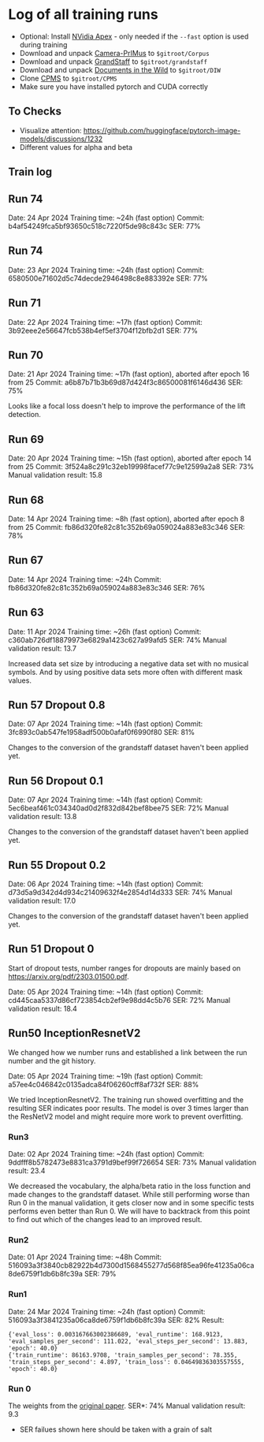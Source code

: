 # Log of all training runs

- Optional: Install [NVidia Apex](https://github.com/NVIDIA/apex) - only needed if the `--fast` option is used during training
- Download and unpack [Camera-PrIMus](https://grfia.dlsi.ua.es/primus/) to `$gitroot/Corpus`
- Download and unpack [GrandStaff](https://sites.google.com/view/multiscore-project/datasets) to `$gitroot/grandstaff`
- Download and unpack [Documents in the Wild](https://github.com/cvlab-stonybrook/PaperEdge?tab=readme-ov-files) to `$gitroot/DIW`
- Clone [CPMS](https://github.com/itec-hust/CPMS) to `$gitroot/CPMS`
- Make sure you have installed pytorch and CUDA correctly

## To Checks

- Visualize attention: https://github.com/huggingface/pytorch-image-models/discussions/1232
- Different values for alpha and beta

## Train log

## Run 74

Date: 24 Apr 2024
Training time: ~24h (fast option)
Commit: b4af54249fca5bf93650c518c7220f5de98c843c
SER: 77%

## Run 74

Date: 23 Apr 2024
Training time: ~24h (fast option)
Commit: 6580500e71602d5c74decde2946498c8e883392e
SER: 77%

## Run 71

Date: 22 Apr 2024
Training time: ~17h (fast option)
Commit: 3b92eee2e56647fcb538b4ef5ef3704f12bfb2d1
SER: 77%

## Run 70

Date: 21 Apr 2024
Training time: ~17h (fast option), aborted after epoch 16 from 25
Commit: a6b87b71b3b69d87d424f3c86500081f6146d436
SER: 75%

Looks like a focal loss doesn't help to improve the performance of the lift detection.

## Run 69

Date: 20 Apr 2024
Training time: ~15h (fast option), aborted after epoch 14 from 25
Commit: 3f524a8c291c32eb19998facef77c9e12599a2a8
SER: 73%
Manual validation result: 15.8

## Run 68

Date: 14 Apr 2024
Training time: ~8h (fast option), aborted after epoch 8 from 25
Commit: fb86d320fe82c81c352b69a059024a883e83c346
SER: 78%

## Run 67

Date: 14 Apr 2024
Training time: ~24h
Commit: fb86d320fe82c81c352b69a059024a883e83c346
SER: 76%

## Run 63

Date: 11 Apr 2024
Training time: ~26h (fast option)
Commit: c360ab726df18879973e6829a1423c627a99afd5
SER: 74%
Manual validation result: 13.7

Increased data set size by introducing a negative data set with no musical symbols. And by using positive data sets more often with different mask values.

## Run 57 Dropout 0.8

Date: 07 Apr 2024
Training time: ~14h (fast option)
Commit: 3fc893c0ab547fe1958adf500b0afaf0f6990f80
SER: 81%

Changes to the conversion of the grandstaff dataset haven't been applied yet.

## Run 56 Dropout 0.1

Date: 07 Apr 2024
Training time: ~14h (fast option)
Commit: 5ec6beaf461c034340ad0d2f832d842bef8bee75
SER: 72%
Manual validation result: 13.8

Changes to the conversion of the grandstaff dataset haven't been applied yet.

## Run 55 Dropout 0.2

Date: 06 Apr 2024
Training time: ~14h (fast option)
Commit: d73d5a9d342d4d934c21409632f4e2854d14d333
SER: 74%
Manual validation result: 17.0

Changes to the conversion of the grandstaff dataset haven't been applied yet.

## Run 51 Dropout 0

Start of dropout tests, number ranges for dropouts are mainly based on https://arxiv.org/pdf/2303.01500.pdf.

Date: 05 Apr 2024
Training time: ~14h (fast option)
Commit: cd445caa5337d86cf723854cb2ef9e98dd4c5b76
SER: 72%
Manual validation result: 18.4

## Run50 InceptionResnetV2

We changed how we number runs and established a link between the run number and the git history.

Date: 05 Apr 2024
Training time: ~19h (fast option)
Commit: a57ee4c046842c0135adca84f06260cff8af732f
SER: 88%

We tried InceptionResnetV2. The training run showed overfitting and the resulting SER indicates poor results. The model is over 3 times larger than the ResNetV2 model and might require more work to prevent overfitting.

### Run3

Date: 02 Apr 2024
Training time: ~24h (fast option)
Commit: 9ddfff8b5782473e8831ca3791d9bef99f726654
SER: 73%
Manual validation result: 23.4

We decreased the vocabulary, the alpha/beta ratio in the loss function and made changes to the grandstaff dataset. While still performing worse than Run 0 in the manual validation, it gets closer now and in some specific tests performs even better than Run 0. We will have to backtrack from this point to find out which of the changes lead to an improved result.

### Run2

Date: 01 Apr 2024
Training time: ~48h
Commit: 516093a3f3840cb82922b4d7300d1568455277d568f85ea96fe41235a06ca8de6759f1db6b8fc39a
SER: 79%

### Run1

Date: 24 Mar 2024
Training time: ~24h (fast option)
Commit: 516093a3f3841235a06ca8de6759f1db6b8fc39a
SER: 82%
Result:

```
{'eval_loss': 0.003167663002386689, 'eval_runtime': 168.9123, 'eval_samples_per_second': 111.022, 'eval_steps_per_second': 13.883, 'epoch': 40.0}
{'train_runtime': 86163.9708, 'train_samples_per_second': 78.355, 'train_steps_per_second': 4.897, 'train_loss': 0.04649836303557555, 'epoch': 40.0}
```

### Run 0

The weights from the [original paper](https://arxiv.org/abs/2308.09370).
SER\*: 74%
Manual validation result: 9.3

- SER failues shown here should be taken with a grain of salt
